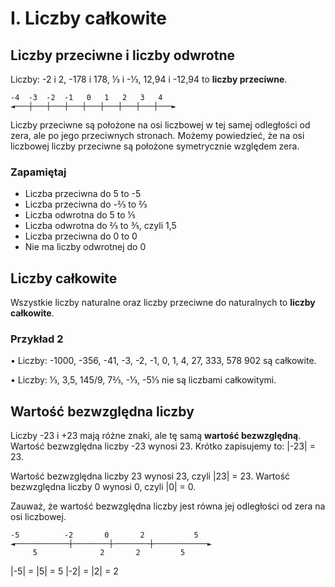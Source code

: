 # I. Liczby całkowite

## Liczby przeciwne i liczby odwrotne

Liczby: -2 i 2, -178 i 178, ⅓ i -⅓, 12,94 i -12,94 to **liczby przeciwne**.

```
-4  -3  -2  -1   0   1   2   3   4
◄───┼───┼───┼───┼───┼───┼───┼───┼───►
```

Liczby przeciwne są położone na osi liczbowej w tej samej odległości od zera, ale po jego przeciwnych stronach. Możemy powiedzieć, że na osi liczbowej liczby przeciwne są położone symetrycznie względem zera.

### Zapamiętaj

- Liczba przeciwna do 5 to -5
- Liczba przeciwna do -⅔ to ⅔
- Liczba odwrotna do 5 to ⅕
- Liczba odwrotna do ⅔ to ⅗, czyli 1,5
- Liczba przeciwna do 0 to 0
- Nie ma liczby odwrotnej do 0

## Liczby całkowite

Wszystkie liczby naturalne oraz liczby przeciwne do naturalnych to **liczby całkowite**.

### Przykład 2

• Liczby: -1000, -356, -41, -3, -2, -1, 0, 1, 4, 27, 333, 578 902 są całkowite.

• Liczby: ⅓, 3,5, 145/9, 7⅔, -⅓, -5⅓ nie są liczbami całkowitymi.

## Wartość bezwzględna liczby

Liczby -23 i +23 mają różne znaki, ale tę samą **wartość bezwzględną**.
Wartość bezwzględna liczby -23 wynosi 23. Krótko zapisujemy to: |-23| = 23.

Wartość bezwzględna liczby 23 wynosi 23, czyli |23| = 23.
Wartość bezwzględna liczby 0 wynosi 0, czyli |0| = 0.

Zauważ, że wartość bezwzględna liczby jest równa jej odległości od zera na osi liczbowej.

```
-5          -2       0       2           5
◄────────────┼────────┼────────┼────────────►
     5              2       2         5
```

|-5| = |5| = 5                    |-2| = |2| = 2